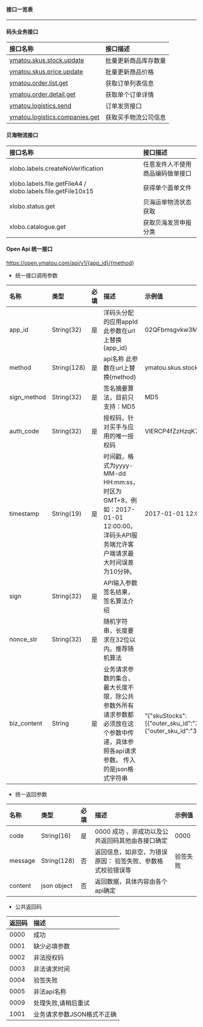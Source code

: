 #### 接口一览表

---

#### 码头业务接口

| 接口名称 | 接口描述 |
| :--- | :--- |
| [ymatou.skus.stock.update](/openapi/updateproductstock.md) | 批量更新商品库存数量 |
| [ymatou.skus.price.update](/openapi/updateproductprice.md) | 批量更新商品价格 |
| [ymatou.order.list.get](/openapi/getorderlist.md) | 获取订单列表信息 |
| [ymatou.order.detail.get](/openapi/getorderdetail.md) | 获取单个订单详情 |
| [ymatou.logistics.send](/openapi/sendlogistics.md) | 订单发货接口 |
| [ymatou.logistics.companies.get](/openapi/getlogisticscompanies.md) | 获取买手物流公司信息 |

#### 贝海物流接口

| 接口名称 | 接口描述 |
| :--- | :--- |
| xlobo.labels.createNoVerification | 任意发件人不使用商品编码做单接口 |
| xlobo.labels.file.getFileA4 / xlobo.labels.file.getFile10x15 | 获得单个面单文件 |
| xlobo.status.get | 贝海运单物流状态获取 |
| xlobo.catalogue.get | 获取贝海发货申报分类 |



#### Open Api 统一接口

https://open.ymatou.com/api/v1/{app_id}/{method} 

* 统一接口调用参数

| 名称 | 类型 | 必填 | 描述 | 示例值 |
| :--- | :--- | :--- | :--- | :--- |
| app_id | String(32) | 是 | 洋码头分配的应用appId 此参数在url上替换{app_id} | 02QFbmsgvkw3M0Yyal  
| method | String(128) | 是 | api名称 此参数在url上替换{method} | ymatou.skus.stock.update
| sign_method | String(32) | 是 | 签名摘要算法，目前只支持：MD5 | MD5 
| auth_code | String(32) | 是 | 授权码，针对买手与应用的唯一授权码 | VlERCP4fZzHzqK7vnr8weOYqepkXriKL
| timestamp | String(19) | 是 | 时间戳，格式为yyyy-MM-dd HH:mm:ss，时区为GMT+8，例如：2017-01-01 12:00:00。洋码头API服务端允许客户端请求最大时间误差为10分钟。 | 2017-01-01 12:00:00
| sign | String(32) | 是 | API输入参数签名结果，签名算法介绍 | 
| nonce_str | String(32) | 是 | 随机字符串，长度要求在32位以内。推荐随机算法 |
| biz_content | String | 是 | 业务请求参数的集合，最大长度不限，除公共参数外所有请求参数都必须放在这个参数中传递，具体参照各api请求参数。 传入的是json格式字符串 | "{\"skuStocks\":[{\"outer_sku_id\":\"393992\",\"stock_num\":10},{\"outer_sku_id\":\"393993\",\"stock_num\":12}]}" 

* 统一返回参数

| 名称 | 类型 | 必填 | 描述 | 示例值 |
| :--- | :--- | :--- | :--- | :--- |
| code | String(16) | 是 | 0000 成功  ，非成功以及公共返回码其他由各接口确定 | 0000
| message | String(128) | 否 | 返回信息，如非空，为错误原因： 验签失败、参数格式校验错误等 | 验签失败
| content | json object | 否 | 返回数据，具体内容由各个api确定


* 公共返回码

| 返回码 | 描述 |
| :--- | :--- | 
| 0000 | 成功 |
| 0001 | 缺少必填参数 |
| 0002 | 非法授权码 |
| 0003 | 非法请求时间 |
| 0004 | 验签失败 |
| 0005 | 非法api名称 |
| 0009 | 处理失败,请稍后重试 |
| 1001 | 业务请求参数JSON格式不正确 |








